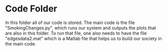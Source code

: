 # Code Folder 

In this folder all of our code is stored. The main code is the file "SmokingChanges.py", which runs our system and outputs the plots that are also in this folder. To run that file, one also needs to have the file "edgesdata2.mat" which is a Matlab file that helps us to build our society in the main code.
